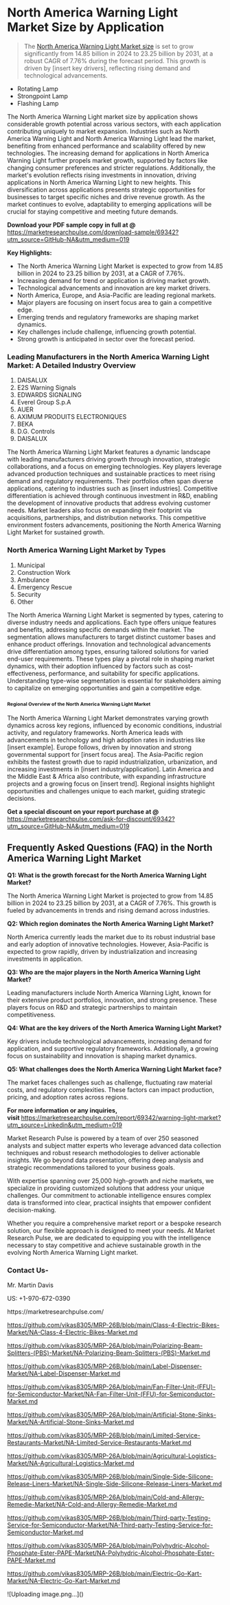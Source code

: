 <h1>North America Warning Light Market&nbsp;Size by Application</h1><blockquote><p>The <a href="https://marketresearchpulse.com/download-sample/69342?utm_source=GitHub-NA&amp;utm_medium=019">North America Warning Light Market size</a> is set to grow significantly from 14.85 billion in 2024 to 23.25 billion by 2031, at a robust CAGR of 7.76% during the forecast period. This growth is driven by [insert key drivers], reflecting rising demand and technological advancements.</p></blockquote><ul><li>Rotating Lamp<li> Strongpoint Lamp<li> Flashing Lamp</li></ul><p>The North America Warning Light market size by application shows considerable growth potential across various sectors, with each application contributing uniquely to market expansion. Industries such as North America Warning Light and North America Warning Light lead the market, benefiting from enhanced performance and scalability offered by new technologies. The increasing demand for applications in North America Warning Light further propels market growth, supported by factors like changing consumer preferences and stricter regulations. Additionally, the market's evolution reflects rising investments in innovation, driving applications in North America Warning Light to new heights. This diversification across applications presents strategic opportunities for businesses to target specific niches and drive revenue growth. As the market continues to evolve, adaptability to emerging applications will be crucial for staying competitive and meeting future demands.</p><p><strong>Download your PDF sample copy in full at @ </strong><a href="https://marketresearchpulse.com/download-sample/69342?utm_source=GitHub-NA&amp;utm_medium=019">https://marketresearchpulse.com/download-sample/69342?utm_source=GitHub-NA&amp;utm_medium=019</a></p><p><strong>Key Highlights: </strong></p><ul><li>The North America Warning Light Market is expected to grow from 14.85 billion in 2024 to 23.25 billion by 2031, at a CAGR of 7.76%.</li><li>Increasing demand for trend or application is driving market growth.</li><li>Technological advancements and innovation are key market drivers.</li><li>North America, Europe, and Asia-Pacific are leading regional markets.</li><li>Major players are focusing on insert focus area to gain a competitive edge.</li><li>Emerging trends and regulatory frameworks are shaping market dynamics.</li><li>Key challenges include challenge, influencing growth potential.</li><li>Strong growth is anticipated in sector over the forecast period.</li></ul><h3>Leading Manufacturers in the North America Warning Light Market: A Detailed Industry Overview</h3><ol><li>DAISALUX</li><li>E2S Warning Signals</li><li>EDWARDS SIGNALING</li><li>Everel Group S.p.A</li><li>AUER</li><li>AXIMUM PRODUITS ELECTRONIQUES</li><li>BEKA</li><li>D.G. Controls</li><li>DAISALUX</li></ol><div class="flex max-w-full flex-col flex-grow"><div class="min-h-8 text-message flex w-full flex-col items-end gap-2 whitespace-normal break-words [.text-message+&amp;]:mt-5" dir="auto" data-message-author-role="assistant" data-message-id="fd8432e4-4910-450d-b182-61b7bfb0a01f" data-message-model-slug="gpt-4o"><div class="flex w-full flex-col gap-1 empty:hidden first:pt-[3px]"><div class="markdown prose w-full break-words dark:prose-invert light"><p>The North America Warning Light Market features a dynamic landscape with leading manufacturers driving growth through innovation, strategic collaborations, and a focus on emerging technologies. Key players leverage advanced production techniques and sustainable practices to meet rising demand and regulatory requirements. Their portfolios often span diverse applications, catering to industries such as [insert industries]. Competitive differentiation is achieved through continuous investment in R&amp;D, enabling the development of innovative products that address evolving customer needs. Market leaders also focus on expanding their footprint via acquisitions, partnerships, and distribution networks. This competitive environment fosters advancements, positioning the North America Warning Light Market for sustained growth.</p></div></div></div></div><h3>North America Warning Light Market by Types</h3><ol><li>Municipal<li> Construction Work<li> Ambulance<li> Emergency Rescue<li> Security<li> Other</li></ol><div class="flex max-w-full flex-col flex-grow"><div class="min-h-8 text-message flex w-full flex-col items-end gap-2 whitespace-normal break-words [.text-message+&amp;]:mt-5" dir="auto" data-message-author-role="assistant" data-message-id="084470be-0bb7-4664-bddf-5156b4f41249" data-message-model-slug="gpt-4o-mini"><div class="flex w-full flex-col gap-1 empty:hidden first:pt-[3px]"><div class="markdown prose w-full break-words dark:prose-invert light"><p>The North America Warning Light Market is segmented by types, catering to diverse industry needs and applications. Each type offers unique features and benefits, addressing specific demands within the market. The segmentation allows manufacturers to target distinct customer bases and enhance product offerings. Innovation and technological advancements drive differentiation among types, ensuring tailored solutions for varied end-user requirements. These types play a pivotal role in shaping market dynamics, with their adoption influenced by factors such as cost-effectiveness, performance, and suitability for specific applications. Understanding type-wise segmentation is essential for stakeholders aiming to capitalize on emerging opportunities and gain a competitive edge.</p></div></div></div></div><h3><span style="font-size: 11px;">Regional Overview of the North America Warning Light Market</span></h3><div class="flex max-w-full flex-col flex-grow"><div class="min-h-8 text-message flex w-full flex-col items-end gap-2 whitespace-normal break-words [.text-message+&amp;]:mt-5" dir="auto" data-message-author-role="assistant" data-message-id="e9038762-ce64-4e30-91c9-9bd413514231" data-message-model-slug="gpt-4o-mini"><div class="flex w-full flex-col gap-1 empty:hidden first:pt-[3px]"><div class="markdown prose w-full break-words dark:prose-invert light"><p>The North America Warning Light Market demonstrates varying growth dynamics across key regions, influenced by economic conditions, industrial activity, and regulatory frameworks. North America leads with advancements in technology and high adoption rates in industries like [insert example]. Europe follows, driven by innovation and strong governmental support for [insert focus area]. The Asia-Pacific region exhibits the fastest growth due to rapid industrialization, urbanization, and increasing investments in [insert industry/application]. Latin America and the Middle East &amp; Africa also contribute, with expanding infrastructure projects and a growing focus on [insert trend]. Regional insights highlight opportunities and challenges unique to each market, guiding strategic decisions.</p></div></div></div></div><p><strong>Get a special discount on your report purchase at @ </strong><a href="https://marketresearchpulse.com/ask-for-discount/69342?utm_source=GitHub-NA&amp;utm_medium=019">https://marketresearchpulse.com/ask-for-discount/69342?utm_source=GitHub-NA&amp;utm_medium=019</a></p><h2>Frequently Asked Questions (FAQ) in the North America Warning Light Market</h2><p><strong>Q1: What is the growth forecast for the North America Warning Light Market?</strong></p><p>The North America Warning Light Market is projected to grow from 14.85 billion in 2024 to 23.25 billion by 2031, at a CAGR of 7.76%. This growth is fueled by advancements in trends and rising demand across industries.</p><p><strong>Q2: Which region dominates the North America Warning Light Market?</strong></p><p>North America currently leads the market due to its robust industrial base and early adoption of innovative technologies. However, Asia-Pacific is expected to grow rapidly, driven by industrialization and increasing investments in application.</p><p><strong>Q3: Who are the major players in the North America Warning Light Market?</strong></p><p>Leading manufacturers include North America Warning Light, known for their extensive product portfolios, innovation, and strong presence. These players focus on R&amp;D and strategic partnerships to maintain competitiveness.</p><p><strong>Q4: What are the key drivers of the North America Warning Light Market?</strong></p><p>Key drivers include technological advancements, increasing demand for application, and supportive regulatory frameworks. Additionally, a growing focus on sustainability and innovation is shaping market dynamics.</p><p><strong>Q5: What challenges does the North America Warning Light Market face?</strong></p><p>The market faces challenges such as challenge, fluctuating raw material costs, and regulatory complexities. These factors can impact production, pricing, and adoption rates across regions.</p><p><strong>For more information or any inquiries, visit&nbsp;</strong><a href="https://marketresearchpulse.com/report/69342/warning-light-market?utm_source=Linkedin&utm_medium=019">https://marketresearchpulse.com/report/69342/warning-light-market?utm_source=Linkedin&utm_medium=019</a></p><p>Market Research Pulse is powered by a team of over 250 seasoned analysts and subject matter experts who leverage advanced data collection techniques and robust research methodologies to deliver actionable insights. We go beyond data presentation, offering deep analysis and strategic recommendations tailored to your business goals.</p><p>With expertise spanning over 25,000 high-growth and niche markets, we specialize in providing customized solutions that address your unique challenges. Our commitment to actionable intelligence ensures complex data is transformed into clear, practical insights that empower confident decision-making.</p><p>Whether you require a comprehensive market report or a bespoke research solution, our flexible approach is designed to meet your needs. At Market Research Pulse, we are dedicated to equipping you with the intelligence necessary to stay competitive and achieve sustainable growth in the evolving North America Warning Light market.</p><h3><strong>Contact Us-</strong></h3><p>Mr. Martin Davis</p><p>US: +1-970-672-0390</p><p>https://marketresearchpulse.com/</p><p><a href="https://github.com/vikas8305/MRP-26B/blob/main/Class-4-Electric-Bikes-Market/NA-Class-4-Electric-Bikes-Market.md">https://github.com/vikas8305/MRP-26B/blob/main/Class-4-Electric-Bikes-Market/NA-Class-4-Electric-Bikes-Market.md</a></p><p><a href="https://github.com/vikas8305/MRP-26A/blob/main/Polarizing-Beam-Splitters-(PBS)-Market/NA-Polarizing-Beam-Splitters-(PBS)-Market.md">https://github.com/vikas8305/MRP-26A/blob/main/Polarizing-Beam-Splitters-(PBS)-Market/NA-Polarizing-Beam-Splitters-(PBS)-Market.md</a></p><p><a href="https://github.com/vikas8305/MRP-26B/blob/main/Label-Dispenser-Market/NA-Label-Dispenser-Market.md">https://github.com/vikas8305/MRP-26B/blob/main/Label-Dispenser-Market/NA-Label-Dispenser-Market.md</a></p><p><a href="https://github.com/vikas8305/MRP-26A/blob/main/Fan-Filter-Unit-(FFU)-for-Semiconductor-Market/NA-Fan-Filter-Unit-(FFU)-for-Semiconductor-Market.md">https://github.com/vikas8305/MRP-26A/blob/main/Fan-Filter-Unit-(FFU)-for-Semiconductor-Market/NA-Fan-Filter-Unit-(FFU)-for-Semiconductor-Market.md</a></p><p><a href="https://github.com/vikas8305/MRP-26A/blob/main/Artificial-Stone-Sinks-Market/NA-Artificial-Stone-Sinks-Market.md">https://github.com/vikas8305/MRP-26A/blob/main/Artificial-Stone-Sinks-Market/NA-Artificial-Stone-Sinks-Market.md</a></p><p><a href="https://github.com/vikas8305/MRP-26B/blob/main/Limited-Service-Restaurants-Market/NA-Limited-Service-Restaurants-Market.md">https://github.com/vikas8305/MRP-26B/blob/main/Limited-Service-Restaurants-Market/NA-Limited-Service-Restaurants-Market.md</a></p><p><a href="https://github.com/vikas8305/MRP-26A/blob/main/Agricultural-Logistics-Market/NA-Agricultural-Logistics-Market.md">https://github.com/vikas8305/MRP-26A/blob/main/Agricultural-Logistics-Market/NA-Agricultural-Logistics-Market.md</a></p><p><a href="https://github.com/vikas8305/MRP-26B/blob/main/Single-Side-Silicone-Release-Liners-Market/NA-Single-Side-Silicone-Release-Liners-Market.md">https://github.com/vikas8305/MRP-26B/blob/main/Single-Side-Silicone-Release-Liners-Market/NA-Single-Side-Silicone-Release-Liners-Market.md</a></p><p><a href="https://github.com/vikas8305/MRP-26A/blob/main/Cold-and-Allergy-Remedie-Market/NA-Cold-and-Allergy-Remedie-Market.md">https://github.com/vikas8305/MRP-26A/blob/main/Cold-and-Allergy-Remedie-Market/NA-Cold-and-Allergy-Remedie-Market.md</a></p><p><a href="https://github.com/vikas8305/MRP-26B/blob/main/Third-party-Testing-Service-for-Semiconductor-Market/NA-Third-party-Testing-Service-for-Semiconductor-Market.md">https://github.com/vikas8305/MRP-26B/blob/main/Third-party-Testing-Service-for-Semiconductor-Market/NA-Third-party-Testing-Service-for-Semiconductor-Market.md</a></p><p><a href="https://github.com/vikas8305/MRP-26A/blob/main/Polyhydric-Alcohol-Phosphate-Ester-PAPE-Market/NA-Polyhydric-Alcohol-Phosphate-Ester-PAPE-Market.md">https://github.com/vikas8305/MRP-26A/blob/main/Polyhydric-Alcohol-Phosphate-Ester-PAPE-Market/NA-Polyhydric-Alcohol-Phosphate-Ester-PAPE-Market.md</a></p><p><a href="https://github.com/vikas8305/MRP-26B/blob/main/Electric-Go-Kart-Market/NA-Electric-Go-Kart-Market.md">https://github.com/vikas8305/MRP-26B/blob/main/Electric-Go-Kart-Market/NA-Electric-Go-Kart-Market.md</a></p>
![Uploading image.png…]()
